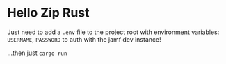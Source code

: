 # Hello Zip Rust

Just need to add a `.env` file to the project root with environment variables: `USERNAME`,
`PASSWORD` to auth with the jamf dev instance!

...then just `cargo run`